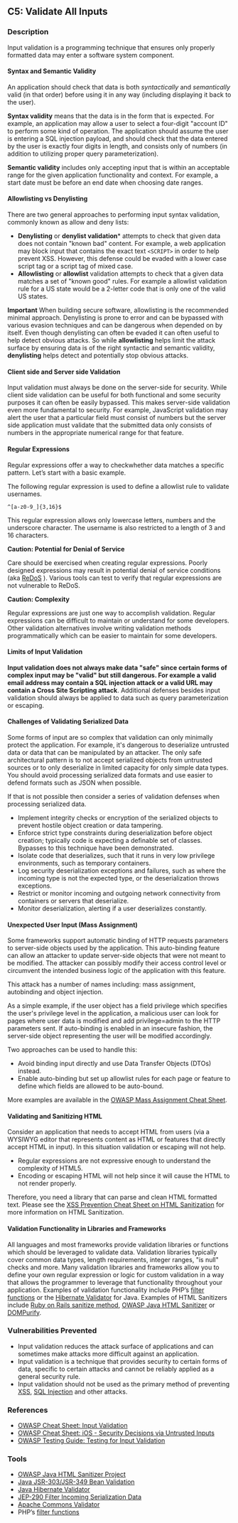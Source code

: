 ## C5: Validate All Inputs

### Description
Input validation is a programming technique that ensures only properly formatted data may enter a software system component.

#### Syntax and Semantic Validity
An application should check that data is both *syntactically* and *semantically* valid (in that order) before using it in any way (including displaying it back to the user).

**Syntax validity** means that the data is in the form that is expected. For example, an application may allow a user to select a four-digit "account ID" to perform some kind of operation. The application should assume the user is entering a SQL injection payload, and should check that the data entered by the user is exactly four digits in length, and consists only of numbers (in addition to utilizing proper query parameterization).

**Semantic validity** includes only accepting input that is within an acceptable range for the given application functionality and context. For example, a start date must be before an end date when choosing date ranges.

#### Allowlisting vs Denylisting
There are two general approaches to performing input syntax validation, commonly known as allow and deny lists:

* **Denylisting** or **denylist validation*** attempts to check that given data does not contain "known bad" content. For example, a web application may block input that contains the exact text ``<SCRIPT>`` in order to help prevent XSS. However, this defense could be evaded with a lower case script tag or a script tag of mixed case.
* **Allowlisting** or **allowlist** validation attempts to check that a given data matches a set of "known good" rules. For example a allowlist validation rule for a US state would be a 2-letter code that is only one of the valid US states.

**Important**
When building secure software, allowlisting is the recommended minimal approach. Denylisting is prone to error and can be bypassed with various evasion techniques and can be dangerous when depended on by itself. Even though denylisting can often be evaded it can often useful to help detect obvious attacks. So while **allowlisting** helps limit the attack surface by ensuring data is of the right syntactic and semantic validity, **denylisting** helps detect and potentially stop obvious attacks.

#### Client side and Server side Validation
Input validation must always be done on the server-side for security. While client side validation can be useful for both functional and some security purposes it can often be easily bypassed. This makes server-side validation even more fundamental to security. For example, JavaScript validation may alert the user that a particular field must consist of numbers but the server side application must validate that the submitted data only consists of numbers in the appropriate numerical range for that feature.

#### Regular Expressions
Regular expressions offer a way to checkwhether data matches a specific pattern. Let’s start with a basic example.

The following regular expression is used to define a allowlist rule to validate usernames.

    ^[a-z0-9_]{3,16}$

This regular expression allows only lowercase letters, numbers and the underscore character. The username is also restricted to a length of 3 and 16 characters.

**Caution: Potential for Denial of Service**

Care should be exercised when creating regular expressions. Poorly designed expressions may result in potential denial of service conditions (aka [ReDoS](https://www.owasp.org/index.php/Regular_expression_Denial_of_Service_-_ReDoS) ). Various tools can test to verify that regular expressions are not vulnerable to ReDoS.

**Caution: Complexity**

Regular expressions are just one way to accomplish validation. Regular expressions can be difficult to maintain or understand for some developers. Other validation alternatives involve writing validation methods programmatically which can be easier to maintain for some developers.


#### Limits of Input Validation

**Input validation does not always make data "safe" since certain forms of complex input may be "valid" but still dangerous. For example a valid email address may contain a SQL injection attack or a valid URL may contain a Cross Site Scripting attack**. Additional defenses besides input validation should always be applied to data such as query parameterization or escaping.

#### Challenges of Validating Serialized Data
Some forms of input are so complex that validation can only minimally protect the application. For example, it's dangerous to deserialize untrusted data or data that can be manipulated by an attacker. The only safe architectural pattern is to not accept serialized objects from untrusted sources or to only deserialize in limited capacity for only simple data types. You should avoid processing serialized data formats and use easier to defend formats such as JSON when possible.

If that is not possible then consider a series of validation defenses when processing serialized data.
* Implement integrity checks or encryption of the serialized objects to prevent hostile object creation or data tampering.
* Enforce strict type constraints during deserialization before object creation; typically code is expecting a definable set of classes. Bypasses to this technique have been demonstrated.
* Isolate code that deserializes, such that it runs in very low privilege environments, such as temporary containers.
* Log security deserialization exceptions and failures, such as where the incoming type is not the expected type, or the deserialization throws exceptions.
* Restrict or monitor incoming and outgoing network connectivity from containers or servers that deserialize.
* Monitor deserialization, alerting if a user deserializes constantly.


#### Unexpected User Input (Mass Assignment)
Some frameworks support automatic binding of HTTP requests parameters to server-side objects used by the application. This auto-binding feature can allow an attacker to update server-side objects that were not meant to be modified. The attacker can possibly modify their access control level or circumvent the intended business logic of the application with this feature.

This attack has a number of names including: mass assignment, autobinding and object injection.

As a simple example, if the user object has a field privilege which specifies the user's privilege level in the application, a malicious user can look for pages where user data is modified and add privilege=admin to the HTTP parameters sent.  If auto-binding is enabled in an insecure fashion, the server-side object representing the user will be modified accordingly.

Two approaches can be used to handle this:
* Avoid binding input directly and use Data Transfer Objects (DTOs) instead.
* Enable auto-binding but set up allowlist rules for each page or feature to define which fields are allowed to be auto-bound.

More examples are available in the [OWASP Mass Assignment Cheat Sheet](https://www.owasp.org/index.php/Mass_Assignment_Cheat_Sheet).

#### Validating and Sanitizing HTML
Consider an application that needs to accept HTML from users (via a WYSIWYG editor that represents content as HTML or features that directly accept HTML in input). In this situation validation or escaping will not help.

* Regular expressions are not expressive enough to understand the complexity of HTML5.
* Encoding or escaping HTML will not help since it will cause the HTML to not render properly.

Therefore, you need a library that can parse and clean HTML formatted text. Please see the [XSS Prevention Cheat Sheet on HTML Sanitization](https://www.owasp.org/index.php/XSS_(Cross_Site_Scripting)_Prevention_Cheat_Sheet#RULE_.236_-_Sanitize_HTML_Markup_with_a_Library_Designed_for_the_Job) for more information on HTML Sanitization.

#### Validation Functionality in Libraries and Frameworks
All languages and most frameworks provide validation libraries or functions which should be leveraged to validate data. Validation libraries typically cover common data types, length requirements, integer ranges, "is null" checks and more. Many validation libraries and frameworks allow you to define your own regular expression or logic for custom validation in a way that allows the programmer to leverage that functionality throughout your application. Examples of validation functionality include PHP’s [filter functions](https://secure.php.net/manual/en/filter.examples.validation.php) or the [Hibernate Validator](http://hibernate.org/validator/) for Java. Examples of HTML Sanitizers include [Ruby on Rails sanitize method](http://edgeapi.rubyonrails.org/classes/ActionView/Helpers/SanitizeHelper.html), [OWASP Java HTML Sanitizer](https://www.owasp.org/index.php/OWASP_Java_HTML_Sanitizer_Project) or [DOMPurify](https://github.com/cure53/DOMPurify).

### Vulnerabilities Prevented
* Input validation reduces the attack surface of applications and can sometimes make attacks more difficult against an application.
* Input validation is a technique that provides security to certain forms of data, specific to certain attacks and cannot be reliably applied as a general security rule.
* Input validation should not be used as the primary method of preventing [XSS](https://www.owasp.org/index.php/XSS_(Cross_Site_Scripting)_Prevention_Cheat_Sheet), [SQL Injection](https://www.owasp.org/index.php/SQL_Injection_Prevention_Cheat_Sheet) and other attacks.

### References
* [OWASP Cheat Sheet: Input Validation](https://cheatsheetseries.owasp.org/cheatsheets/Input_Validation_Cheat_Sheet.html)
* [OWASP Cheat Sheet: iOS - Security Decisions via Untrusted Inputs](https://www.owasp.org/index.php/IOS_Developer_Cheat_Sheet#Security_Decisions_via_Untrusted_Inputs_.28M7.29)
* [OWASP Testing Guide: Testing for Input Validation](https://www.owasp.org/index.php/Testing_for_Input_Validation)

### Tools
* [OWASP Java HTML Sanitizer Project](https://www.owasp.org/index.php/OWASP_Java_HTML_Sanitizer)
* [Java JSR-303/JSR-349 Bean Validation](http://beanvalidation.org/)
* [Java Hibernate Validator](http://hibernate.org/validator/)
* [JEP-290 Filter Incoming Serialization Data](http://openjdk.java.net/jeps/290)
* [Apache Commons Validator](https://commons.apache.org/proper/commons-validator/)
* PHP’s [filter functions](https://secure.php.net/manual/en/book.filter.php)
